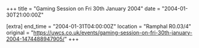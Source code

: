 +++
title = "Gaming Session on Fri 30th January 2004"
date = "2004-01-30T21:00:00Z"

[extra]
end_time = "2004-01-31T04:00:00Z"
location = "Ramphal R0.03/4"
original = "https://uwcs.co.uk/events/gaming-session-on-fri-30th-january-2004-1474488947905/"
+++



